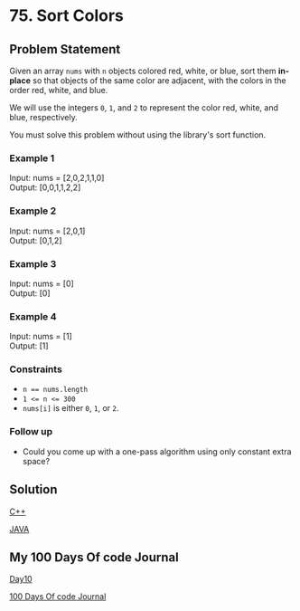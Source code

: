 # 75. Sort Colors

## Problem Statement

Given an array `nums` with `n` objects colored red, white, or blue, sort them **in-place** so that objects of the same color are adjacent, with the colors in the order red, white, and blue.

We will use the integers `0`, `1`, and `2` to represent the color red, white, and blue, respectively.

You must solve this problem without using the library's sort function.

### Example 1

Input: nums = [2,0,2,1,1,0]  
Output: [0,0,1,1,2,2]

### Example 2

Input: nums = [2,0,1]  
Output: [0,1,2]

### Example 3

Input: nums = [0]  
Output: [0]

### Example 4

Input: nums = [1]  
Output: [1]

### Constraints

- `n == nums.length`
- `1 <= n <= 300`
- `nums[i]` is either `0`, `1`, or `2`.

### Follow up

- Could you come up with a one-pass algorithm using only constant extra space?

## Solution

[C++](https://github.com/infopkrajput/DSA/blob/94385763539db53597910dc84782d032c1ea3edb/LeetCode/75.%20Sort%20Colors/Solution.cpp)

[JAVA](https://github.com/infopkrajput/DSA/blob/94385763539db53597910dc84782d032c1ea3edb/LeetCode/75.%20Sort%20Colors/Solution.java)

## My 100 Days Of code Journal

[Day10](https://splashy-zone-afc.notion.site/Day-10-11349fd54d998138a1f3d6d1a306e280)

[100 Days Of code Journal](https://splashy-zone-afc.notion.site/100-Days-of-Code-Journal-11349fd54d99805f86defe8d1c3b0f78?pvs=4)

